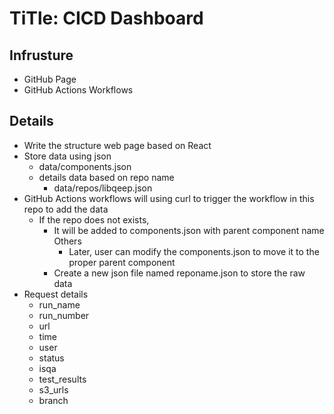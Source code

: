 # TiTle: CICD Dashboard

## Infrusture
- GitHub Page
- GitHub Actions Workflows

## Details
- Write the structure web page based on React
- Store data using json
  - data/components.json
  - details data based on repo name
    - data/repos/libqeep.json
- GitHub Actions workflows will using curl to trigger the workflow in this repo to add the data
  - If the repo does not exists, 
    - It will be added to components.json with parent component name Others
      - Later, user can modify the components.json to move it to the proper parent component
    - Create a new json file named reponame.json to store the raw data
- Request details
  - run_name
  - run_number
  - url
  - time
  - user
  - status
  - isqa
  - test_results
  - s3_urls
  - branch